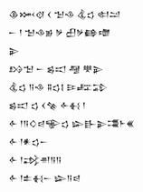 <div class='block'>
<div class='line'>𒆠𒈲𒋼 𒌋 𒈠𒈾 𒆬𒌓 𒊕𒁺</div>
<div class='line'>𒀸 𒁹 𒈠𒈾𒂊 𒃻 𒌷𒃻𒂵𒈩</div>
<div class='line'>𒉌</div>
<div class='line'>𒋳𒈠 𒀸 𒌗𒀊 𒆷 𒋧𒉌</div>
<div class='line'>𒆬𒌓 𒀀𒈾 𒐉𒌓𒋙 𒄿𒊐𒁉</div>
<div class='line'>𒌗𒀊 𒌓 𒌋𒆚 𒅆𒈬 𒁹</div>
<div class='line'>𒅆 𒁹𒀀𒄭𒁀𒊍𒌓 𒇽𒃲𒉌𒃮𒈨𒌍</div>
<div class='line'>𒅆 𒁹𒀭𒌓𒀸</div>
<div class='line'>𒅆 𒁹𒃶𒉣𒀀𒀀</div>
<div class='line'>𒅆 𒁹𒉺𒈬𒀸 𒇽𒀀𒁀</div>
</div>